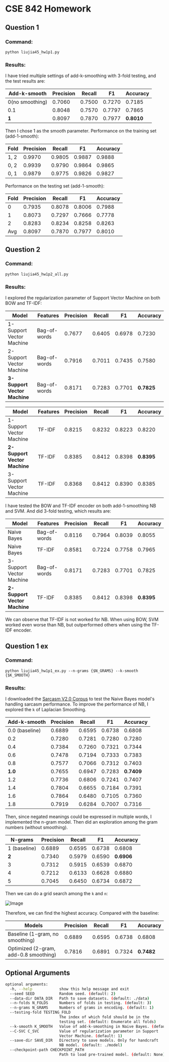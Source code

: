 # CSE 842 Homework

## Question 1

### Command: 

```python liujia45_hw1p1.py```

### Results:

I have tried multiple settings of add-k-smoothing with 3-fold testing, and the test results are:

| Add-k-smooth | Precision | Recall | F1 | Accuracy |
| --- | --- | --- | --- | --- |
| 0(no smoothing) |  0.7060 | 0.7500 | 0.7270 | 0.7185 |
| 0.1 | 0.8048 | 0.7570 | 0.7797 | 0.7865 |
| **1** | 0.8097 | 0.7870 | 0.7977 | **0.8010** |

Then I chose 1 as the smooth parameter. Performance on the training set (add-1-smooth):

| Fold | Precision | Recall | F1 | Accuracy |
| --- | --- | --- | --- | --- |
| 1, 2 | 0.9970 | 0.9805 | 0.9887 | 0.9888 |
| 0, 2 | 0.9939 | 0.9790 | 0.9864 | 0.9865 |
| 0, 1 | 0.9879 | 0.9775 | 0.9826 | 0.9827 |

Performance on the testing set (add-1-smooth):

| Fold | Precision | Recall | F1 | Accuracy |
| --- | --- | --- | --- | --- |
| 0 | 0.7935 | 0.8078 | 0.8006 | 0.7988 |
| 1 | 0.8073 | 0.7297 | 0.7666 | 0.7778 |
| 2 | 0.8283 | 0.8234 | 0.8258 | 0.8263 |
| Avg | 0.8097 | 0.7870 | 0.7977 | 0.8010 |


## Question 2

### Command: 

```python liujia45_hw1p2_all.py```

### Results:

I explored the regularization parameter of Support Vector Machine on both BOW and TF-IDF:

| Model | Features | Precision | Recall | F1 | Accuracy |
| --- | --- | --- | --- | --- | --- |
| 1-Support Vector Machine | Bag-of-words | 0.7677 | 0.6405 | 0.6978 | 0.7230 |
| 2-Support Vector Machine | Bag-of-words | 0.7916 | 0.7011 | 0.7435 | 0.7580 |
| **3-Support Vector Machine** | Bag-of-words | 0.8171 | 0.7283 | 0.7701 | **0.7825** |

| Model | Features | Precision | Recall | F1 | Accuracy |
| --- | --- | --- | --- | --- | --- |
| 1-Support Vector Machine | TF-IDF | 0.8215 | 0.8232 | 0.8223 | 0.8220 |
| **2-Support Vector Machine** | TF-IDF | 0.8385 | 0.8412 | 0.8398 | **0.8395** |
| 3-Support Vector Machine | TF-IDF | 0.8368 | 0.8412 | 0.8390 | 0.8385 |

I have tested the BOW and TF-IDF encoder on both add-1-smoothing NB and SVM. And did 3-fold testing, which results are:

| Model | Features | Precision | Recall | F1 | Accuracy |
| --- | --- | --- | --- | --- | --- |
| Naive Bayes | Bag-of-words| 0.8116 | 0.7964 | 0.8039 | 0.8055 |
| Naive Bayes | TF-IDF| 0.8581 | 0.7224 | 0.7758 | 0.7965 |
| 3-Support Vector Machine | Bag-of-words | 0.8171 | 0.7283 | 0.7701 | 0.7825 |
| **2-Support Vector Machine** | TF-IDF | 0.8385 | 0.8412 | 0.8398 | **0.8395** |

We can observe that TF-IDF is not worked for NB. When using BOW, SVM worked even worse than NB, but outperformed others when using the TF-IDF encoder.


## Question 1 ex

### Command: 

```python liujia45_hw1p1_ex.py --n-grams {$N_GRAMS} --k-smooth {$K_SMOOTH}```

### Results:

I downloaded the [Sarcasm V2.0 Corpus](https://nlds.soe.ucsc.edu/sarcasm2) to test the Naive Bayes model's handling sarcasm performance. To improve the performance of NB, I explored the `k` of Laplacian Smoothing.
 
| Add-k-smooth | Precision | Recall | F1 | Accuracy |
| --- | --- | --- | --- | --- |
 | 0.0 (baseline) | 0.6889 | 0.6595 | 0.6738 | 0.6808 | 
 | 0.2 | 0.7280 | 0.7281 | 0.7280 | 0.7280 | 
 | 0.4 | 0.7384 | 0.7260 | 0.7321 | 0.7344 | 
 | 0.6 | 0.7478 | 0.7194 | 0.7333 | 0.7383 | 
 | 0.8 | 0.7577 | 0.7066 | 0.7312 | 0.7403 | 
 | **1.0** | 0.7655 | 0.6947 | 0.7283 | **0.7409** | 
 | 1.2 | 0.7736 | 0.6806 | 0.7241 | 0.7407 | 
 | 1.4 | 0.7804 | 0.6655 | 0.7184 | 0.7391 | 
 | 1.6 | 0.7864 | 0.6480 | 0.7105 | 0.7360 | 
 | 1.8 | 0.7919 | 0.6284 | 0.7007 | 0.7316 | 

 Then, since negated meanings could be expressed in multiple words, I implemented the n-gram model. Then did an exploration among the gram numbers (without smoothing).

| N-grams | Precision | Recall | F1 | Accuracy |
| --- | --- | --- | --- | --- |
 | 1 (baseline) | 0.6889 | 0.6595 | 0.6738 | 0.6808 | 
 | **2** | 0.7340 | 0.5979 | 0.6590 | **0.6906** | 
 | 3 | 0.7312 | 0.5915 | 0.6539 | 0.6870 | 
 | 4 | 0.7212 | 0.6133 | 0.6628 | 0.6880 | 
 | 5 | 0.7045 | 0.6450 | 0.6734 | 0.6872 |

Then we can do a grid search among the `k` and `n`:

![Image](result.png "Grid search")

Therefore, we can find the highest accuracy. Compared with the baseline:

| Models | Precision | Recall | F1 | Accuracy |
| --- | --- | --- | --- | --- |
| Baseline (1-gram, no smoothing) | 0.6889 | 0.6595 | 0.6738 | 0.6808 |
| Optimized (2-gram, add-0.8 smoothing) | 0.7816 | 0.6891 | 0.7324 | **0.7482** |


## Optional Arguments
```sh
optional arguments:
  -h, --help            show this help message and exit
  --seed SEED           Random seed. (default: 2)
  --data-dir DATA_DIR   Path to save datasets. (default: ./data)
  --n-folds N_FOLDS     Numbers of folds in testing. (default: 3)
  --n-grams N_GRAMS     Numbers of grams in encoding. (default: 1)
  --testing-fold TESTING_FOLD
                        The index of which fold should be in the 
                        testing set. (default: Enumerate all folds)
  --k-smooth K_SMOOTH   Value of add-k-smoothing in Naive Bayes. (default: 1)
  --C-SVC C_SVC         Value of regularization parameter in Support
                        Vector Machine. (default: 1)
  --save-dir SAVE_DIR   Directory to save models. Only for handcraft 
                        NB model. (default: ./model)
  --checkpoint-path CHECKPOINT_PATH
                        Path to load pre-trained model. (default: None)
```